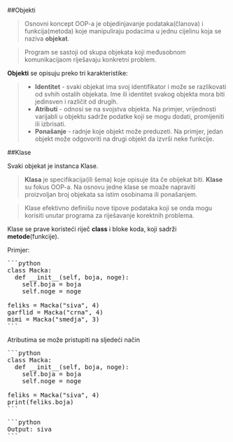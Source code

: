##Objekti

>Osnovni koncept OOP-a je objedinjavanje podataka(članova) i funkcija(metoda) koje manipuliraju podacima 
u jednu cijelinu koja se naziva **objekat**.

>Program se sastoji od skupa objekata koji međusobnom komunikacijaom riješavaju konkretni problem.

**Objekti** se opisuju preko tri karakteristike:
> - **Identitet** - svaki objekat ima svoj identifikator i može se razlikovati od svhih ostalih 
objekata. Ime ili identitet svakog objekta mora biti jedinsven i različit od drugih.
> - **Atributi** - odnosi se na svojstva objekta. Na primjer, vrijednosti varijabli u 
objektu sadrže podatke koji se mogu dodati, promijeniti ili izbrisati.
> - **Ponašanje** - radnje koje objekt može preduzeti. Na primjer, jedan 
objekt može odgovoriti na drugi objekt da izvrši neke funkcije.

##Klase

Svaki objekat je instanca Klase.
>**Klasa** je specifikacija(ili šema) koje opisuje šta če obijekat biti. **Klase** su fokus OOP-a. Na osnovu 
jedne klase se moaže napraviti proizvoljan broj objekata sa 
istim osobinama ili ponašanjem.

>Klase efektivno definišu nove tipove podataka koji se onda mogu korisiti unutar programa za riješavanje
korektnih problema.

Klase se prave koristeći riječ **class** i bloke koda, koji sadrži **metode**(funkcije).

Primjer:
<pre>
```python
class Macka:
  def __init__(self, boja, noge):
    self.boja = boja
    self.noge = noge

feliks = Macka("siva", 4)
garflid = Macka("crna", 4)
mimi = Macka("smedja", 3)
```
</pre>

Atributima se može pristupiti na sljedeći način
<pre>
```python
class Macka:
  def __init__(self, boja, noge):
    self.boja = boja
    self.noge = noge

feliks = Macka("siva", 4)
print(feliks.boja)
```
</pre>

<pre>
```python
Output: siva
```
</pre>